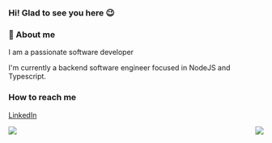 <div align="left">
  
<h3>Hi! Glad to see you here 😉</h3>

<h3>🔎 About me</h3>
I am a passionate software developer

I'm currently a backend software engineer focused in NodeJS and Typescript.

<h3>How to reach me</h3>

[LinkedIn](https://www.linkedin.com/in/leandro-rezende-coutinho-799311140/)

</div>
<img src="https://github-readme-stats.vercel.app/api/top-langs?username=leandrorezendecoutinho&show_icons=true&theme=onedark&count_private=true&show_icons=true" align="right"/>
<img src="https://github-readme-stats.vercel.app/api?username=leandrorezendecoutinho&show_icons=true&theme=onedark&count_private=true&show_icons=true"/>
